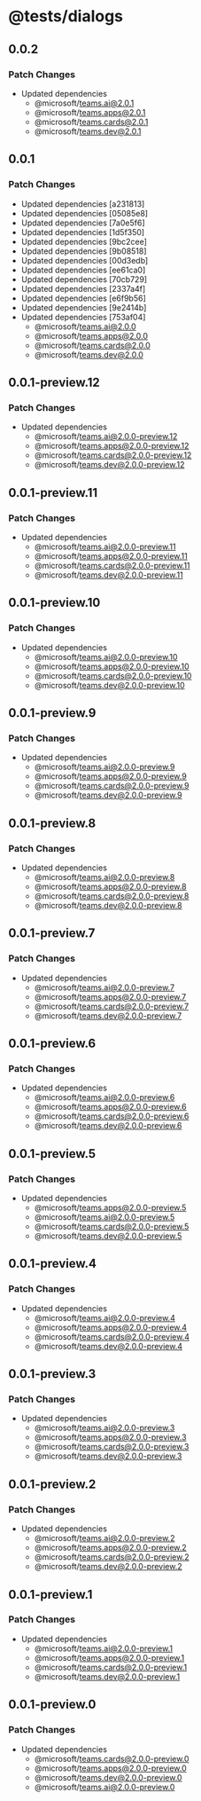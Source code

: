 # @tests/dialogs

## 0.0.2

### Patch Changes

- Updated dependencies
  - @microsoft/teams.ai@2.0.1
  - @microsoft/teams.apps@2.0.1
  - @microsoft/teams.cards@2.0.1
  - @microsoft/teams.dev@2.0.1

## 0.0.1

### Patch Changes

- Updated dependencies [a231813]
- Updated dependencies [05085e8]
- Updated dependencies [7a0e5f6]
- Updated dependencies [1d5f350]
- Updated dependencies [9bc2cee]
- Updated dependencies [9b08518]
- Updated dependencies [00d3edb]
- Updated dependencies [ee61ca0]
- Updated dependencies [70cb729]
- Updated dependencies [2337a4f]
- Updated dependencies [e6f9b56]
- Updated dependencies [9e2414b]
- Updated dependencies [753af04]
  - @microsoft/teams.ai@2.0.0
  - @microsoft/teams.apps@2.0.0
  - @microsoft/teams.cards@2.0.0
  - @microsoft/teams.dev@2.0.0

## 0.0.1-preview.12

### Patch Changes

- Updated dependencies
  - @microsoft/teams.ai@2.0.0-preview.12
  - @microsoft/teams.apps@2.0.0-preview.12
  - @microsoft/teams.cards@2.0.0-preview.12
  - @microsoft/teams.dev@2.0.0-preview.12

## 0.0.1-preview.11

### Patch Changes

- Updated dependencies
  - @microsoft/teams.ai@2.0.0-preview.11
  - @microsoft/teams.apps@2.0.0-preview.11
  - @microsoft/teams.cards@2.0.0-preview.11
  - @microsoft/teams.dev@2.0.0-preview.11

## 0.0.1-preview.10

### Patch Changes

- Updated dependencies
  - @microsoft/teams.ai@2.0.0-preview.10
  - @microsoft/teams.apps@2.0.0-preview.10
  - @microsoft/teams.cards@2.0.0-preview.10
  - @microsoft/teams.dev@2.0.0-preview.10

## 0.0.1-preview.9

### Patch Changes

- Updated dependencies
  - @microsoft/teams.ai@2.0.0-preview.9
  - @microsoft/teams.apps@2.0.0-preview.9
  - @microsoft/teams.cards@2.0.0-preview.9
  - @microsoft/teams.dev@2.0.0-preview.9

## 0.0.1-preview.8

### Patch Changes

- Updated dependencies
  - @microsoft/teams.ai@2.0.0-preview.8
  - @microsoft/teams.apps@2.0.0-preview.8
  - @microsoft/teams.cards@2.0.0-preview.8
  - @microsoft/teams.dev@2.0.0-preview.8

## 0.0.1-preview.7

### Patch Changes

- Updated dependencies
  - @microsoft/teams.ai@2.0.0-preview.7
  - @microsoft/teams.apps@2.0.0-preview.7
  - @microsoft/teams.cards@2.0.0-preview.7
  - @microsoft/teams.dev@2.0.0-preview.7

## 0.0.1-preview.6

### Patch Changes

- Updated dependencies
  - @microsoft/teams.ai@2.0.0-preview.6
  - @microsoft/teams.apps@2.0.0-preview.6
  - @microsoft/teams.cards@2.0.0-preview.6
  - @microsoft/teams.dev@2.0.0-preview.6

## 0.0.1-preview.5

### Patch Changes

- Updated dependencies
  - @microsoft/teams.apps@2.0.0-preview.5
  - @microsoft/teams.ai@2.0.0-preview.5
  - @microsoft/teams.cards@2.0.0-preview.5
  - @microsoft/teams.dev@2.0.0-preview.5

## 0.0.1-preview.4

### Patch Changes

- Updated dependencies
  - @microsoft/teams.ai@2.0.0-preview.4
  - @microsoft/teams.apps@2.0.0-preview.4
  - @microsoft/teams.cards@2.0.0-preview.4
  - @microsoft/teams.dev@2.0.0-preview.4

## 0.0.1-preview.3

### Patch Changes

- Updated dependencies
  - @microsoft/teams.ai@2.0.0-preview.3
  - @microsoft/teams.apps@2.0.0-preview.3
  - @microsoft/teams.cards@2.0.0-preview.3
  - @microsoft/teams.dev@2.0.0-preview.3

## 0.0.1-preview.2

### Patch Changes

- Updated dependencies
  - @microsoft/teams.ai@2.0.0-preview.2
  - @microsoft/teams.apps@2.0.0-preview.2
  - @microsoft/teams.cards@2.0.0-preview.2
  - @microsoft/teams.dev@2.0.0-preview.2

## 0.0.1-preview.1

### Patch Changes

- Updated dependencies
  - @microsoft/teams.ai@2.0.0-preview.1
  - @microsoft/teams.apps@2.0.0-preview.1
  - @microsoft/teams.cards@2.0.0-preview.1
  - @microsoft/teams.dev@2.0.0-preview.1

## 0.0.1-preview.0

### Patch Changes

- Updated dependencies
  - @microsoft/teams.cards@2.0.0-preview.0
  - @microsoft/teams.apps@2.0.0-preview.0
  - @microsoft/teams.dev@2.0.0-preview.0
  - @microsoft/teams.ai@2.0.0-preview.0
